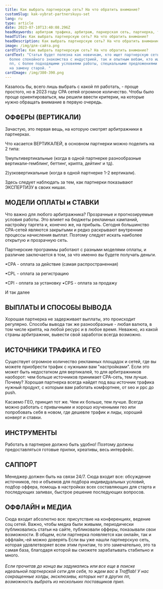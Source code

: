 ```yaml
---
title: Как выбрать партнерскую сеть? На что обратить внимание?
customSlug: kak-vybrat-partnerskuyu-set
lang: ru
type: article
date: 2023-07-10T13:40:08.296Z
headKeywords: арбитраж трафика, арбитраж, парнерская сеть, партнерка, трафик
headTitle: Как выбрать партнерскую сеть? На что обратить внимание?
headDescription: Как выбрать партнерскую сеть? На что обратить внимание?
image: /img/для-сайта.png
cardTitle: Как выбрать партнерскую сеть? На что обратить внимание?
cardText: "Статья будет полезна как новичкам, кто ищет партнерскую сеть для
  более спокойного знакомства с индустрией, так и опытным вебам, кто ищет новую
  пп, с более подходящими условиями работы, специальными предложениями и т.п.,
  на замену старой. "
cardImage: /img/380-390.png
---
```

Казалось бы, всего лишь выбрать с какой пп работать, - проще простого, но в 2023 году CPA сетей огромное количество. Чтобы было проще ориентироваться, мы решили ввести критерии, на которые нужно обращать внимание в первую очередь. 



## ОФФЕРЫ (ВЕРТИКАЛИ) 

Зачастую, это первая вещь, на которую смотрят арбитражники в партнерках. 

Что касается ВЕРТИКАЛЕЙ, в основном партнерки можно поделить на 2 типа: 

1)мультивертикальные (когда в одной партнерке разнообразные вертикали-гемблинг, беттинг, крипта, дейтинг и тд).

2)узковертикальные (когда в одной партнерке 1-2 вертикали).

Здесь следует наблюдать за тем, как партнерки показывают ЭКСПЕРТИЗУ в своих нишах. 

## МОДЕЛИ ОПЛАТЫ и СТАВКИ 

Что важно для любого арбитражника? Прозрачные и прогнозируемые условия работы. Это влияет на бюджеты рекламных кампаний, настройку таргета и, конечно же, на прибыль. Сегодня большинство СРА-сетей являются закрытыми и редко раскрывают внутренние процессы начисления выплат. Поэтому следует искать наиболее открытую и прозрачную сеть. 

Партнерские программы работают с разными моделями оплаты, и различие заключается в том, за что именно вы будете получать деньги. 

•CPA - оплата за действие (самая распространенная) 

•CPL - оплата за регистрацию 

•CPI - оплата за установку •CPS - оплата за продажу 

И так далее 

## ВЫПЛАТЫ И СПОСОБЫ ВЫВОДА 

Хорошая партнерка не задерживает выплаты, это происходит регулярно. Способы вывода так же разнообразные - любая валюта, в том числе крипта, на любой ресурс и в любое время. Неважно, из какой страны арбитражник, вывести свой заработок всегда возможно.

## ИСТОЧНИКИ ТРАФИКА И ГЕО 

Существует огромное количество рекламных площадок и сетей, где вы можете приобрести трафик с нужными вам "настройками". Если это может быть недостатком для вертикалей, то для арбитражников наоборот: чем больше источников принимает СРА-сеть, тем лучше. Почему? Хорошая партнерка всегда найдет под ваш источник трафика нужный продукт, с которым вам работать комфортнее, от seo и ppc до push. 

Касаемо ГЕО, принцип тот же. Чем их больше, тем лучше. Всегда можно работать с привычными и хорошо изученными гео или попробовать себя в новом, где дешевле трафик и лиды, хороший конверт и ставки. 

## ИНСТРУМЕНТЫ 

Работать в партнерке должно быть удобно! Поэтому должны предоставляться готовые прилки, креативы, весь интерфейс. 

## САППОРТ 

Менеджер должен быть на связи 24/7. Сюда входит все: обсуждение источников, гео и объемов для подбора индивидуальных условий, подбор оффера, помощь в настройках всех составляющих для старта и последующих заливах, быстрое решение последующих вопросов. 

## ОФФЛАЙН и МЕДИА 

Сюда входит абсолютно все: присутствие на конференциях, ведение соц сетей. Важно, чтобы медиа были живыми, периодически публиковались статьи на сайте, публиковали офферы, показывали свои возможности. В общем, если партнерка появляется как онлайн, так и оффлайн,-ей можно доверять Если вы уже нашли партнерскую сеть, которая удовлетворяет всем этим пунктам, то это замечательно, это та самая база, благодаря которой вы сможете зарабатывать стабильно и много. 

###### Если прочитав до конца вы задумались или все еще в поиске идеальной партнерской сети для себя, то ждем вас в Trafflab! У нас сокращенные холды, эксклюзивы, которых нет в других пп, возможность выбрать из нескольких поставщиков прил.